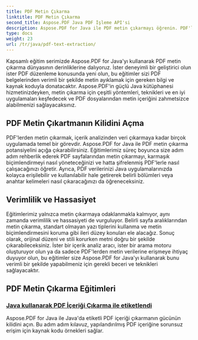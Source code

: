 ```yaml
---
title: PDF Metin Çıkarma
linktitle: PDF Metin Çıkarma
second_title: Aspose.PDF Java PDF İşleme API'si
description: Aspose.PDF for Java ile PDF metin çıkarmayı öğrenin. PDF'lerden verimli metin ayıklamak için adım adım eğitimler edinin.
type: docs
weight: 23
url: /tr/java/pdf-text-extraction/
---
```


Kapsamlı eğitim serimizde Aspose.PDF for Java'yı kullanarak PDF metin çıkarma dünyasının derinliklerine dalıyoruz. İster deneyimli bir geliştirici olun ister PDF düzenleme konusunda yeni olun, bu eğitimler sizi PDF belgelerinden verimli bir şekilde metin ayıklamak için gereken bilgi ve kaynak koduyla donatacaktır. Aspose.PDF'in güçlü Java kütüphanesi hizmetinizdeyken, metin çıkarma için çeşitli yöntemleri, teknikleri ve en iyi uygulamaları keşfedecek ve PDF dosyalarından metin içeriğini zahmetsizce alabilmenizi sağlayacaksınız.

## PDF Metin Çıkartmanın Kilidini Açma

PDF'lerden metin çıkarmak, içerik analizinden veri çıkarmaya kadar birçok uygulamada temel bir görevdir. Aspose.PDF for Java ile PDF metin çıkarma potansiyelini açığa çıkarabilirsiniz. Eğitimlerimiz süreç boyunca size adım adım rehberlik ederek PDF sayfalarından metin çıkarmayı, karmaşık biçimlendirmeyi nasıl yöneteceğinizi ve hatta şifrelenmiş PDF'lerle nasıl çalışacağınızı öğretir. Ayrıca, PDF verilerinizi Java uygulamalarınızda kolayca erişilebilir ve kullanılabilir hale getirerek belirli bölümleri veya anahtar kelimeleri nasıl çıkaracağınızı da öğreneceksiniz.

## Verimlilik ve Hassasiyet

Eğitimlerimiz yalnızca metin çıkarmaya odaklanmakla kalmıyor, aynı zamanda verimlilik ve hassasiyeti de vurguluyor. Belirli sayfa aralıklarından metin çıkarma, standart olmayan yazı tiplerini kullanma ve metin biçimlendirmesini koruma gibi ileri düzey konuları ele alacağız. Sonuç olarak, orijinal düzeni ve stili korurken metni doğru bir şekilde çıkarabileceksiniz. İster bir içerik analiz aracı, ister bir arama motoru oluşturuyor olun ya da sadece PDF'lerden metin verilerine erişmeye ihtiyaç duyuyor olun, bu eğitimler size Aspose.PDF for Java'yı kullanarak bunu verimli bir şekilde yapabilmeniz için gerekli beceri ve teknikleri sağlayacaktır.

## PDF Metin Çıkarma Eğitimleri
### [Java kullanarak PDF İçeriği Çıkarma ile etiketlendi](./tagged-pdf-content-extraction-using-java/)
Aspose.PDF for Java ile Java'da etiketli PDF içeriği çıkarmanın gücünün kilidini açın. Bu adım adım kılavuz, yapılandırılmış PDF içeriğine sorunsuz erişim için kaynak kodu örnekleri sağlar.